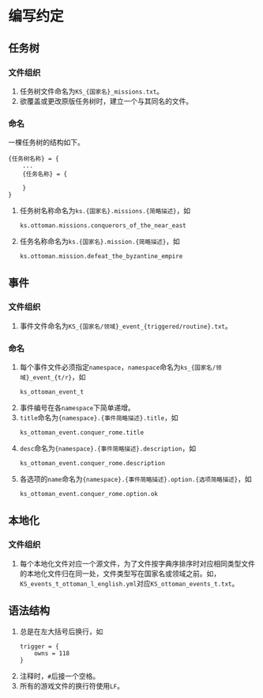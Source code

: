 # 编写约定


## 任务树
### 文件组织
1. 任务树文件命名为`KS_{国家名}_missions.txt`。
2. 欲覆盖或更改原版任务树时，建立一个与其同名的文件。
### 命名
一棵任务树的结构如下。
```
{任务树名称} = {
    ...
    {任务名称} = {

    }
}
```
1. 任务树名称命名为`ks.{国家名}.missions.{简略描述}`，如
   ```
   ks.ottoman.missions.conquerors_of_the_near_east
   ```
2. 任务名称命名为`ks.{国家名}.mission.{简略描述}`，如
   ```
   ks.ottoman.mission.defeat_the_byzantine_empire
   ```


## 事件
### 文件组织
1. 事件文件命名为`KS_{国家名/领域}_event_{triggered/routine}.txt`。
### 命名
1. 每个事件文件必须指定`namespace`，`namespace`命名为`ks_{国家名/领域}_event_{t/r}`，如
   ```
   ks_ottoman_event_t
   ```
2. 事件编号在各`namespace`下简单递增。
3. `title`命名为`{namespace}.{事件简略描述}.title`，如
   ```
   ks_ottoman_event.conquer_rome.title
   ```
4. `desc`命名为`{namespace}.{事件简略描述}.description`，如
   ```
   ks_ottoman_event.conquer_rome.description
   ```
5. 各选项的`name`命名为`{namespace}.{事件简略描述}.option.{选项简略描述}`，如
   ```
   ks_ottoman_event.conquer_rome.option.ok
   ```

## 本地化
### 文件组织
1. 每个本地化文件对应一个源文件，为了文件按字典序排序时对应相同类型文件的本地化文件归在同一处，文件类型写在国家名或领域之前。如，`KS_events_t_ottoman_l_english.yml`对应`KS_ottoman_events_t.txt`。

## 语法结构
1. 总是在左大括号后换行，如
    ```
    trigger = {
        owns = 118
    }
    ```
2. 注释时，`#`后接一个空格。
3. 所有的游戏文件的换行符使用`LF`。
